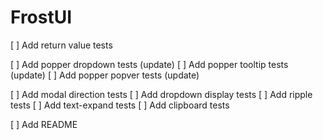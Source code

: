 # FrostUI

[ ] Add return value tests

[ ] Add popper dropdown tests (update)
[ ] Add popper tooltip tests (update)
[ ] Add popper popver tests (update)

[ ] Add modal direction tests
[ ] Add dropdown display tests
[ ] Add ripple tests
[ ] Add text-expand tests
[ ] Add clipboard tests

[ ] Add README
